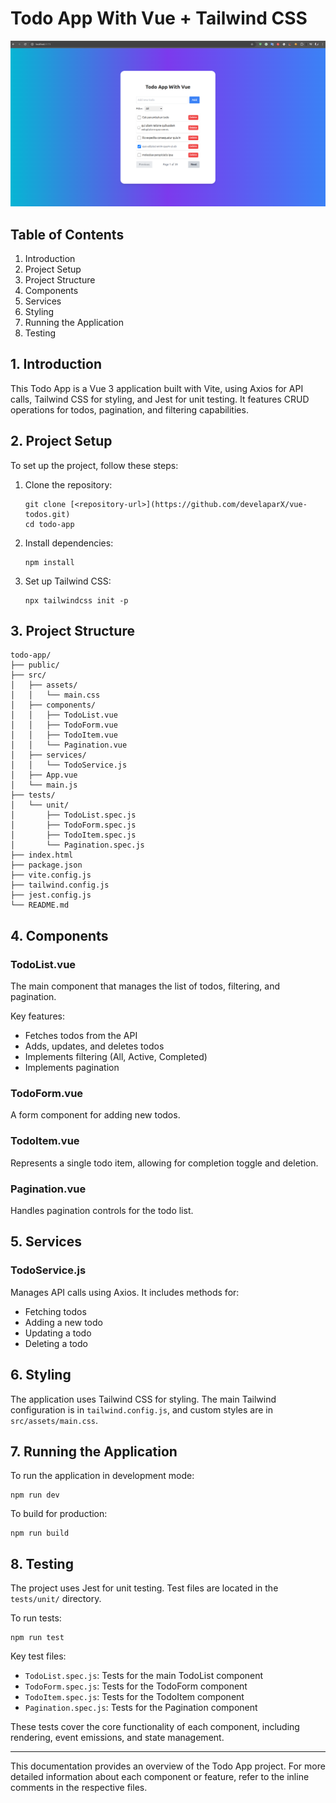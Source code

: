 # Todo App With Vue + Tailwind CSS
![alt text](src/assets/image.png)
## Table of Contents

1. Introduction
2. Project Setup
3. Project Structure
4. Components
5. Services
6. Styling
7. Running the Application
8. Testing

## 1. Introduction

This Todo App is a Vue 3 application built with Vite, using Axios for API calls, Tailwind CSS for styling, and Jest for unit testing. It features CRUD operations for todos, pagination, and filtering capabilities.

## 2. Project Setup

To set up the project, follow these steps:

1. Clone the repository:

   ```
   git clone [<repository-url>](https://github.com/develaparX/vue-todos.git)
   cd todo-app
   ```

2. Install dependencies:

   ```
   npm install
   ```

3. Set up Tailwind CSS:
   ```
   npx tailwindcss init -p
   ```

## 3. Project Structure

```
todo-app/
├── public/
├── src/
│   ├── assets/
│   │   └── main.css
│   ├── components/
│   │   ├── TodoList.vue
│   │   ├── TodoForm.vue
│   │   ├── TodoItem.vue
│   │   └── Pagination.vue
│   ├── services/
│   │   └── TodoService.js
│   ├── App.vue
│   └── main.js
├── tests/
│   └── unit/
│       ├── TodoList.spec.js
│       ├── TodoForm.spec.js
│       ├── TodoItem.spec.js
│       └── Pagination.spec.js
├── index.html
├── package.json
├── vite.config.js
├── tailwind.config.js
├── jest.config.js
└── README.md
```

## 4. Components

### TodoList.vue

The main component that manages the list of todos, filtering, and pagination.

Key features:

- Fetches todos from the API
- Adds, updates, and deletes todos
- Implements filtering (All, Active, Completed)
- Implements pagination

### TodoForm.vue

A form component for adding new todos.

### TodoItem.vue

Represents a single todo item, allowing for completion toggle and deletion.

### Pagination.vue

Handles pagination controls for the todo list.

## 5. Services

### TodoService.js

Manages API calls using Axios. It includes methods for:

- Fetching todos
- Adding a new todo
- Updating a todo
- Deleting a todo

## 6. Styling

The application uses Tailwind CSS for styling. The main Tailwind configuration is in `tailwind.config.js`, and custom styles are in `src/assets/main.css`.

## 7. Running the Application

To run the application in development mode:

```
npm run dev
```

To build for production:

```
npm run build
```

## 8. Testing

The project uses Jest for unit testing. Test files are located in the `tests/unit/` directory.

To run tests:

```
npm run test
```

Key test files:

- `TodoList.spec.js`: Tests for the main TodoList component
- `TodoForm.spec.js`: Tests for the TodoForm component
- `TodoItem.spec.js`: Tests for the TodoItem component
- `Pagination.spec.js`: Tests for the Pagination component

These tests cover the core functionality of each component, including rendering, event emissions, and state management.

---

This documentation provides an overview of the Todo App project. For more detailed information about each component or feature, refer to the inline comments in the respective files.
